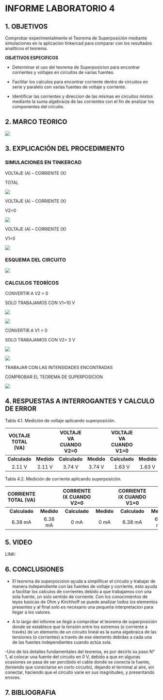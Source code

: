 # INFORME LABORATORIO 4

## 1. OBJETIVOS

Comprobar experimentalmente el Teorema de Superposición mediante simulaciones en la aplicacion tinkercad para comparar con los resultados analiticos el teorema.

**OBJETIVOS ESPECIFICOS**

- Determinar el uso del teorema de Superposicion para encontrar corrientes y voltajes en circuitos de varias fuentes. 

- Facilitar los calculos para encontrar corriente dentro de circuitos en serie y paralelo con varias fuentes de voltaje y corriente.

- Identificar las corrientes y direccion de las mismas en circuitos mixtos mediante la suma algebraiza de las corrientes con el fin de analizar los componentes del circuito. 

## 2. MARCO TEORICO

![](https://github.com/melaniegutierrez/INFORME-LABORATORIO-4/blob/main/WhatsApp%20Image%202022-12-14%20at%2021.21.21.jpeg)

## 3. EXPLICACIÓN DEL PROCEDIMIENTO

### SIMULACIONES EN TINKERCAD

VOLTAJE (A) – CORRIENTE (X)

TOTAL

![](https://github.com/melaniegutierrez/CAP-LAB-4/blob/main/e5.png)

VOLTAJE (A) – CORRIENTE (X)

V2=0

![](https://github.com/melaniegutierrez/CAP-LAB-4/blob/main/e6.png)

VOLTAJE (A) – CORRIENTE (X)

V1=0

![](https://github.com/melaniegutierrez/CAP-LAB-4/blob/main/s3.png)

### ESQUEMA DEL CIRCUITO

![](https://github.com/melaniegutierrez/CAP-LAB-4/blob/main/c1.png)

### CALCULOS TEORÍCOS

CONVERTIR A V2 = 0

SOLO TRABAJAMOS CON V1=10 V

![](https://github.com/melaniegutierrez/CAP-LAB-4/blob/main/e8.png)

![](https://github.com/melaniegutierrez/CAP-LAB-4/blob/main/e9.png)

CONVERTIR A V1 = 0

SOLO TRABAJAMOS CON V2= 3 V

![](https://github.com/melaniegutierrez/CAP-LAB-4/blob/main/e3.png)

![](https://github.com/melaniegutierrez/CAP-LAB-4/blob/main/e4.png)

TRABAJAR CON LAS INTENSIDADES ENCONTRADAS

COMPROBAR EL TEOREMA DE SUPERPOSICION

![](https://github.com/melaniegutierrez/CAP-LAB-4/blob/main/e7.png)

## 4. RESPUESTAS A INTERROGANTES Y CALCULO DE ERROR

Tabla 4.1. Medición de voltaje aplicando superposición.

| **VOLTAJE TOTAL (VA)** | | **VOLTAJE VA CUANDO V2=0** | | **VOLTAJE VA CUANDO V1=0** | | 
| :----------: | :----------: |:-------:| :----------: |:----------: |:-------:| 
|**Calculado**| **Medido** |**Calculado**|**Medido**|**Calculado**|**Medido**|
| 2.11 V | 2.11 V |3.74 V| 3.74 V |1.63 V| 1.63 V |

Tabla 4.2. Medición de corriente aplicando superposición.

| **CORRIENTE TOTAL (VA)** | | **CORRIENTE IX CUANDO V2=0** | | **CORRIENTE IX CUANDO V1=0** | | 
| :----------: | :----------: |:-------:| :----------: |:----------: |:-------:| 
|**Calculado**| **Medido** |**Calculado**|**Medido**|**Calculado**|**Medido**|
| 6.38 mA | 6.38 mA |0 mA| 0 mA |6.38 mA| 6.38 mA|

## 5. VIDEO

LINK:

## 6. CONCLUSIONES

- El teorema de superpocision ayuda a simplificar el circuito y trabajar de manera independiente con las fuentes de voltaje y corriente, esto ayuda a facilitar los calculos de corrientes debido a que trabajamos con una sola fuente, un solo sentido de corriente. Con los conocimientos de leyes basicas de Ohm y Kirchhoff se puede analizar todos los elementos presentes y al final solo es necesario una pequeña interpretacion para llegar a los valores. 

- A lo largo del informe se llegó a comprobar el teorema de superposición  donde se establece que la tensión entre los extremos (o corriente a través) de un elemento de un circuito lineal es la suma algebraica de las tensiones (o corrientes) a través de ese elemento debidas a cada una de las fuentes independientes cuando actúa sola.

-Uno de los detalles fundamentales del teorema, es por decirlo su paso N° 1, al colocar una fuente del circuito en 0 V, debido a que en algunas ocasiones se pasa de ser percibido el cable donde se conecta la fuente, (teniendo que conectarse en corto circuito), dejando el terminal al aire, sin conectar, haciendo que el circuito varíe en sus magnitudes, y presentando errores.

## 7. BIBLIOGRAFIA 

